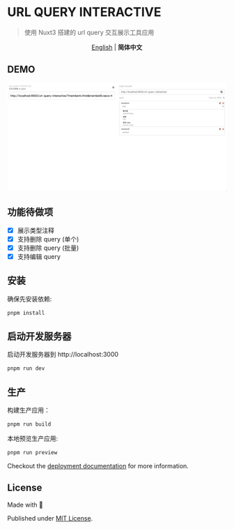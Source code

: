 # URL QUERY INTERACTIVE

> 使用 Nuxt3 搭建的 url query 交互展示工具应用

<p align='center'>
<a href="https://github.com/ChuHoMan/url-query-interactive/blob/main/README.md">English</a> | <b>简体中文</b>
</p>

## DEMO
![demo](https://github.com/ChuHoMan/url-query-interactive/blob/main/examples/demo.png)

## 功能待做项
- [x] 展示类型注释
- [x] 支持删除 query (单个)
- [x] 支持删除 query (批量)
- [x] 支持编辑 query

## 安装

确保先安装依赖:

```bash
pnpm install
```

## 启动开发服务器

启动开发服务器到 http://localhost:3000

```bash
pnpm run dev
```

## 生产

构建生产应用：

```bash
pnpm run build
```

本地预览生产应用:

```bash
pnpm run preview
```

Checkout the [deployment documentation](https://v3.nuxtjs.org/docs/deployment) for more information.

## License

Made with 💙

Published under [MIT License](./LICENSE).
